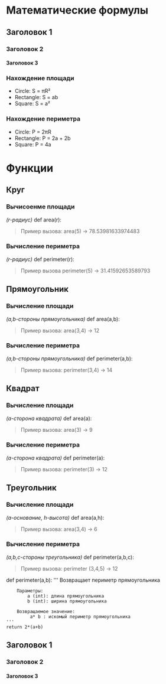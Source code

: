 # Математические формулы
## Заголовок 1
### Заголовок 2
#### Заголовок 3
### Нахождение площади
- Circle: S = πR²
- Rectangle: S = ab
- Square: S = a²

### Нахождение периметра
- Circle: P = 2πR
- Rectangle: P = 2a + 2b
- Square: P = 4a

# Функции
## Круг
### Вычисоенме площади
*(r-радиус)*
def area(r):
>Пример вызова: area(5) -> 78.53981633974483

### Вычисление периметра
*(r-радиус)*
def perimeter(r):
>Пример вызова perimeter(5) -> 31.41592653589793

## Прямоугольник
### Вычисление площади
*(a,b-стороны прямоугольника)*
def area(a,b):
> Пример вызова: area(3,4) -> 12

### Вычисление периметра
*(a,b-стороны прямоугольника)*
def perimeter(a,b):
>Пример вызова: perimeter(3,4) -> 14

## Квадрат 
### Вычисление площади
*(a-сторона квадрата)*
def area(a):
> Пример вызова: area(3) -> 9

### Вычисление периметра 
*(а-сторона квадрата)*
def perimeter(a):
>Пример вызова: perimeter(3) -> 12

## Треугольник
### Вычисление площади
*(a-основание, h-высота)*
def area(a,h):

> Пример вызова: area(3,4) -> 6

### Вычисление периметра 
*(a,b,c-стороны треугольника)*
def perimeter(a,b,c):
>Пример вызова: perimeter (3,4,5) -> 12

def perimeter(a,b):
    '''
    Возвращает периметр прямоугольника

        Параметры:
            a (int): длина прямоугольника
            b (int): ширина прямоугольника

        Возвращаемое значение:
             a* b : искомый периметр прямоугольника
    '''
    return 2*(a+b)
## Заголовок 1
### Заголовок 2
#### Заголовок 3
